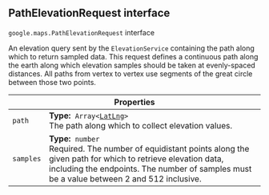 <h2 id="PathElevationRequest"> PathElevationRequest interface </h2><p>
<code><span itemprop="path">google.maps</span>.<span itemprop="name">PathElevationRequest</span></code>
interface
</p><p>An elevation query sent by the <code>ElevationService</code> containing the path along which to return sampled data. This request defines a continuous path along the earth along which elevation samples should be taken at evenly-spaced distances. All paths from vertex to vertex use segments of the great circle between those two points.</p><div class="devsite-table-wrapper"><table class="properties responsive" summary="interface PathElevationRequest - Properties">
<thead>
<tr><th colspan="2">Properties</th>
</tr></thead>
<tbody>
<tr id="PathElevationRequest.path">
<td><code><span>path</span></code></td>
<td><div><strong>Type:</strong>&nbsp; <code>Array&lt;<a href="https://github.com/amenadiel/google-maps-documentation/blob/master/docs/LatLng.md">LatLng</a>&gt;</code></div>
<div class="desc">The path along which to collect elevation values.</div></td>
</tr>
<tr id="PathElevationRequest.samples">
<td><code><span>samples</span></code></td>
<td><div><strong>Type:</strong>&nbsp; <code>number</code></div>
<div class="desc">Required. The number of equidistant points along the given path for which to retrieve elevation data, including the endpoints. The number of samples must be a value between 2 and 512 inclusive.</div></td>
</tr>
</tbody>
</table></div>